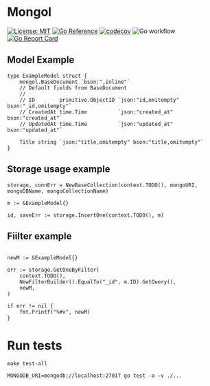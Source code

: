 # Mongol

[![License: MIT](https://img.shields.io/badge/License-MIT-yellow.svg)](https://opensource.org/licenses/MIT)
[![Go Reference](https://pkg.go.dev/badge/github.com/wajox/mongol.svg)](https://pkg.go.dev/github.com/wajox/mongol)
[![codecov](https://codecov.io/gh/wajox/mongol/branch/master/graph/badge.svg?token=MFEF13319U)](https://codecov.io/gh/wajox/mongol)
![Go workflow](https://github.com/wajox/mongol/actions/workflows/go.yml/badge.svg)
[![Go Report Card](https://goreportcard.com/badge/github.com/wajox/mongol)](https://goreportcard.com/report/github.com/wajox/mongol)

## Model Example
```golang
type ExampleModel struct {
	mongol.BaseDocument `bson:",inline"`
	// Default fields from BaseDocument
	//
	// ID        primitive.ObjectID `json:"id,omitempty" bson:"_id,omitempty"`
	// CreatedAt time.Time          `json:"created_at" bson:"created_at"`
	// UpdatedAt time.Time          `json:"updated_at" bson:"updated_at"`

	Title string `json:"title,omitempty" bson:"title,omitempty"`
}
```

## Storage usage example
```golang
storage, connErr = NewBaseCollection(context.TODO(), mongoURI, mongoDBName, mongoCollectionName)

m := &ExampleModel{}

id, saveErr := storage.InsertOne(context.TODO(), m)
```

## Fiilter example
```golang

newM := &ExampleModel{}

err := storage.GetOneByFilter(
	context.TODO(),
	NewFilterBuilder().EqualTo("_id", m.ID).GetQuery(),
	newM,
)

if err != nil {
	fmt.Printf("%#v", newM)
}
```

# Run tests

```
make test-all
```

```
MONGODB_URI=mongodb://localhost:27017 go test -a -v ./...
```